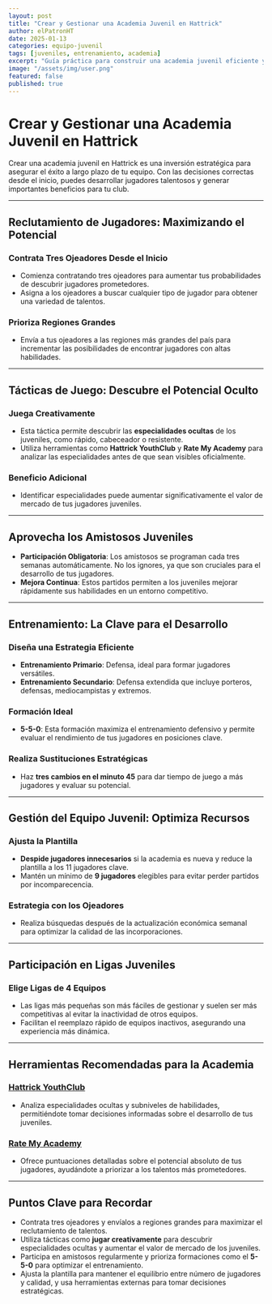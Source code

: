 ```yaml
---
layout: post
title: "Crear y Gestionar una Academia Juvenil en Hattrick"
author: elPatronHT
date: 2025-01-13
categories: equipo-juvenil
tags: [juveniles, entrenamiento, academia]
excerpt: "Guía práctica para construir una academia juvenil eficiente y potenciar el futuro de tu equipo en Hattrick."
image: "/assets/img/user.png"
featured: false
published: true
---
```


# Crear y Gestionar una Academia Juvenil en Hattrick

Crear una academia juvenil en Hattrick es una inversión estratégica para asegurar el éxito a largo plazo de tu equipo. Con las decisiones correctas desde el inicio, puedes desarrollar jugadores talentosos y generar importantes beneficios para tu club.

---

## Reclutamiento de Jugadores: Maximizando el Potencial

### Contrata Tres Ojeadores Desde el Inicio

- Comienza contratando tres ojeadores para aumentar tus probabilidades de descubrir jugadores prometedores.
- Asigna a los ojeadores a buscar cualquier tipo de jugador para obtener una variedad de talentos.

### Prioriza Regiones Grandes

- Envía a tus ojeadores a las regiones más grandes del país para incrementar las posibilidades de encontrar jugadores con altas habilidades.

---

## Tácticas de Juego: Descubre el Potencial Oculto

### Juega Creativamente

- Esta táctica permite descubrir las **especialidades ocultas** de los juveniles, como rápido, cabeceador o resistente.
- Utiliza herramientas como **Hattrick YouthClub** y **Rate My Academy** para analizar las especialidades antes de que sean visibles oficialmente.

### Beneficio Adicional

- Identificar especialidades puede aumentar significativamente el valor de mercado de tus jugadores juveniles.

---

## Aprovecha los Amistosos Juveniles

- **Participación Obligatoria**: Los amistosos se programan cada tres semanas automáticamente. No los ignores, ya que son cruciales para el desarrollo de tus jugadores.
- **Mejora Continua**: Estos partidos permiten a los juveniles mejorar rápidamente sus habilidades en un entorno competitivo.

---

## Entrenamiento: La Clave para el Desarrollo

### Diseña una Estrategia Eficiente

- **Entrenamiento Primario**: Defensa, ideal para formar jugadores versátiles.
- **Entrenamiento Secundario**: Defensa extendida que incluye porteros, defensas, mediocampistas y extremos.

### Formación Ideal

- **5-5-0**: Esta formación maximiza el entrenamiento defensivo y permite evaluar el rendimiento de tus jugadores en posiciones clave.

### Realiza Sustituciones Estratégicas

- Haz **tres cambios en el minuto 45** para dar tiempo de juego a más jugadores y evaluar su potencial.

---

## Gestión del Equipo Juvenil: Optimiza Recursos

### Ajusta la Plantilla

- **Despide jugadores innecesarios** si la academia es nueva y reduce la plantilla a los 11 jugadores clave.
- Mantén un mínimo de **9 jugadores** elegibles para evitar perder partidos por incomparecencia.

### Estrategia con los Ojeadores

- Realiza búsquedas después de la actualización económica semanal para optimizar la calidad de las incorporaciones.

---

## Participación en Ligas Juveniles

### Elige Ligas de 4 Equipos

- Las ligas más pequeñas son más fáciles de gestionar y suelen ser más competitivas al evitar la inactividad de otros equipos.
- Facilitan el reemplazo rápido de equipos inactivos, asegurando una experiencia más dinámica.

---

## Herramientas Recomendadas para la Academia

### [Hattrick YouthClub](https://www.hattrick-youthclub.org/)

- Analiza especialidades ocultas y subniveles de habilidades, permitiéndote tomar decisiones informadas sobre el desarrollo de tus juveniles.

### [Rate My Academy](https://www.rate-my-academy.com/players)

- Ofrece puntuaciones detalladas sobre el potencial absoluto de tus jugadores, ayudándote a priorizar a los talentos más prometedores.

---

## Puntos Clave para Recordar

- Contrata tres ojeadores y envíalos a regiones grandes para maximizar el reclutamiento de talentos.
- Utiliza tácticas como **jugar creativamente** para descubrir especialidades ocultas y aumentar el valor de mercado de los juveniles.
- Participa en amistosos regularmente y prioriza formaciones como el **5-5-0** para optimizar el entrenamiento.
- Ajusta la plantilla para mantener el equilibrio entre número de jugadores y calidad, y usa herramientas externas para tomar decisiones estratégicas.
